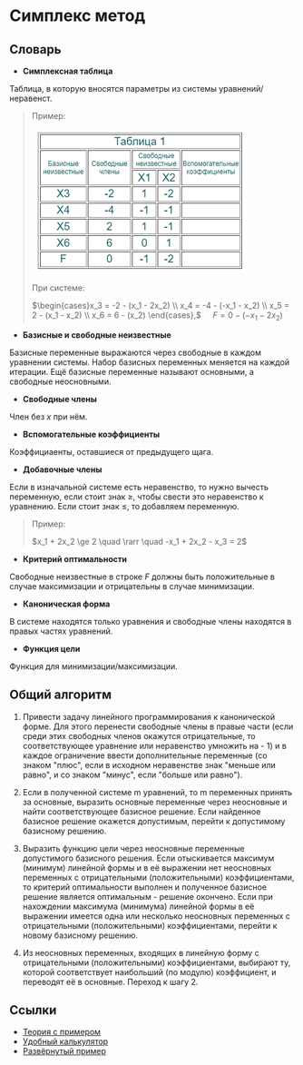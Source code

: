 ﻿# Симплекс метод

## Словарь

* **Симплексная таблица**

Таблица, в которую вносятся параметры из системы уравнений/неравенст.

>Пример:
>
>![table](Sources\table.png)
>
> При системе:
> 
>$\begin{cases}x_3 = -2 - (x_1 - 2x_2) \\
>x_4 = -4 - (-x_1 - x_2) \\
>x_5 = 2 - (x_1 - x_2) \\
>x_6 = 6 - (x_2)
>\end{cases},$
>$\quad F = 0 - (-x_1 - 2x_2)$

* **Базисные и свободные неизвестные**

Базисные переменные выражаются через свободные в каждом уравнении системы. Набор базисных переменных меняется на каждой итерации. Ещё базисные переменные называют основными, а свободные неосновными.

* **Свободные члены**

Член без $x$ при нём.

* **Вспомогательные коэффициенты**

Коэффициаенты, оставшиеся от предыдущего щага.

* **Добавочные члены**

Если в изначальной системе есть неравенство, то нужно вычесть переменную, если стоит знак $\ge$, чтобы свести это неравенство к уравнению. Если стоит знак $\le$, то добавляем переменную.

>Пример:
>
>$x_1 + 2x_2 \ge 2 \quad \rarr \quad -x_1 + 2x_2 - x_3 = 2$

* **Критерий оптимальности**

Свободные неизвестные в строке $F$ должны быть положительные в случае максимизации и отрицательны в случае минимизации.

* **Каноническая форма**

В системе находятся только уравнения и свободные члены находятся в правых частях уравнений.

* **Функция цели**

Функция для минимизации/максимизации.

## Общий алгоритм

1. Привести задачу линейного программирования к канонической форме. Для этого перенести свободные члены в правые части (если среди этих свободных членов окажутся отрицательные, то соответствующее уравнение или неравенство умножить на - 1) и в каждое ограничение ввести дополнительные переменные (со знаком "плюс", если в исходном неравенстве знак "меньше или равно", и со знаком "минус", если "больше или равно").

2. Если в полученной системе m уравнений, то m переменных принять за основные, выразить основные переменные через неосновные и найти соответствующее базисное решение. Если найденное базисное решение окажется допустимым, перейти к допустимому базисному решению.

3. Выразить функцию цели через неосновные переменные допустимого базисного решения. Если отыскивается максимум (минимум) линейной формы и в её выражении нет неосновных переменных с отрицательными (положительными) коэффициентами, то критерий оптимальности выполнен и полученное базисное решение является оптимальным - решение окончено. Если при нахождении максимума (минимума) линейной формы в её выражении имеется одна или несколько неосновных переменных с отрицательными (положительными) коэффициентами, перейти к новому базисному решению.

4. Из неосновных переменных, входящих в линейную форму с отрицательными (положительными) коэффициентами, выбирают ту, которой соответствует наибольший (по модулю) коэффициент, и переводят её в основные. Переход к шагу 2.

## Ссылки

* [Теория с примером](https://function-x.ru/simplex_method_example_algorithm.html)
* [Удобный калькулятор](https://programforyou.ru/calculators/simplex-method)
* [Развёрнутый пример](https://math.semestr.ru/simplex/simplex2.php)